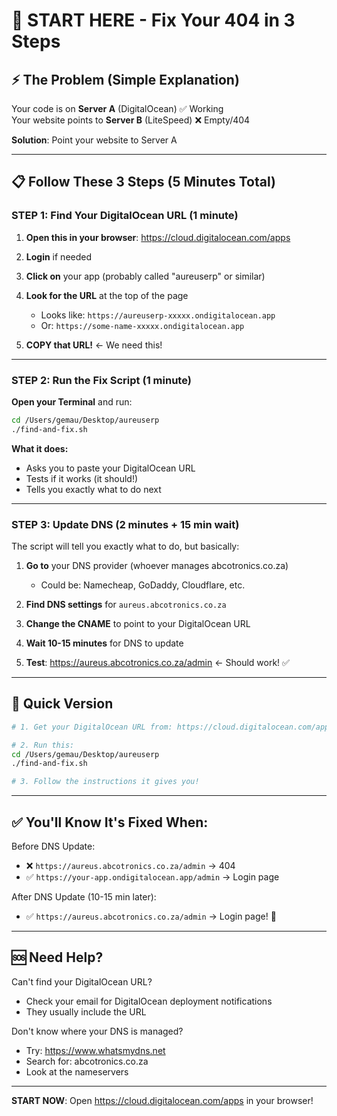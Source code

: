 # 🚀 START HERE - Fix Your 404 in 3 Steps

## ⚡ The Problem (Simple Explanation)
Your code is on **Server A** (DigitalOcean) ✅ Working  
Your website points to **Server B** (LiteSpeed) ❌ Empty/404  

**Solution**: Point your website to Server A

---

## 📋 Follow These 3 Steps (5 Minutes Total)

### **STEP 1: Find Your DigitalOcean URL** (1 minute)

1. **Open this in your browser**: https://cloud.digitalocean.com/apps

2. **Login** if needed

3. **Click on** your app (probably called "aureuserp" or similar)

4. **Look for the URL** at the top of the page
   - Looks like: `https://aureuserp-xxxxx.ondigitalocean.app`
   - Or: `https://some-name-xxxxx.ondigitalocean.app`

5. **COPY that URL!** ← We need this!

---

### **STEP 2: Run the Fix Script** (1 minute)

**Open your Terminal** and run:

```bash
cd /Users/gemau/Desktop/aureuserp
./find-and-fix.sh
```

**What it does:**
- Asks you to paste your DigitalOcean URL
- Tests if it works (it should!)
- Tells you exactly what to do next

---

### **STEP 3: Update DNS** (2 minutes + 15 min wait)

The script will tell you exactly what to do, but basically:

1. **Go to** your DNS provider (whoever manages abcotronics.co.za)
   - Could be: Namecheap, GoDaddy, Cloudflare, etc.

2. **Find DNS settings** for `aureus.abcotronics.co.za`

3. **Change the CNAME** to point to your DigitalOcean URL

4. **Wait 10-15 minutes** for DNS to update

5. **Test**: https://aureus.abcotronics.co.za/admin ← Should work! ✅

---

## 🎯 Quick Version

```bash
# 1. Get your DigitalOcean URL from: https://cloud.digitalocean.com/apps

# 2. Run this:
cd /Users/gemau/Desktop/aureuserp
./find-and-fix.sh

# 3. Follow the instructions it gives you!
```

---

## ✅ You'll Know It's Fixed When:

Before DNS Update:
- ❌ `https://aureus.abcotronics.co.za/admin` → 404
- ✅ `https://your-app.ondigitalocean.app/admin` → Login page

After DNS Update (10-15 min later):
- ✅ `https://aureus.abcotronics.co.za/admin` → Login page! 🎉

---

## 🆘 Need Help?

Can't find your DigitalOcean URL?
- Check your email for DigitalOcean deployment notifications
- They usually include the URL

Don't know where your DNS is managed?
- Try: https://www.whatsmydns.net
- Search for: abcotronics.co.za
- Look at the nameservers

---

**START NOW**: Open https://cloud.digitalocean.com/apps in your browser!

